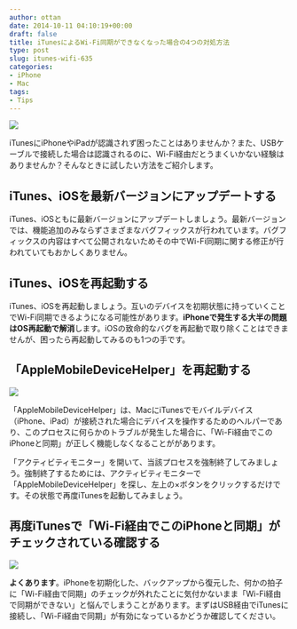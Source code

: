 ```yaml
---
author: ottan
date: 2014-10-11 04:10:19+00:00
draft: false
title: iTunesによるWi-Fi同期ができなくなった場合の4つの対処方法
type: post
slug: itunes-wifi-635
categories:
- iPhone
- Mac
tags:
- Tips
---
```


![](/uploads/2014/10/141011-5438aea5849c8.jpg)






iTunesにiPhoneやiPadが認識されず困ったことはありませんか？また、USBケーブルで接続した場合は認識されるのに、Wi-Fi経由だとうまくいかない経験はありませんか？そんなときに試したい方法をご紹介します。





## iTunes、iOSを最新バージョンにアップデートする





iTunes、iOSともに最新バージョンにアップデートしましょう。最新バージョンでは、機能追加のみならずさまざまなバグフィックスが行われています。バグフィックスの内容はすべて公開されないためその中でWi-Fi同期に関する修正が行われていてもおかしくありません。





## iTunes、iOSを再起動する





iTunes、iOSを再起動しましょう。互いのデバイスを初期状態に持っていくことでWi-Fi同期できるようになる可能性があります。**iPhoneで発生する大半の問題はOS再起動で解消**します。iOSの致命的なバグを再起動で取り除くことはできませんが、困ったら再起動してみるのも1つの手です。





## 「AppleMobileDeviceHelper」を再起動する





![](/uploads/2014/10/141011-5438aea0a3997.png)






「AppleMobileDeviceHelper」は、MacにiTunesでモバイルデバイス（iPhone、iPad）が接続された場合にデバイスを操作するためのヘルパーであり、このプロセスに何らかのトラブルが発生した場合に、「Wi-Fi経由でこのiPhoneと同期」が正しく機能しなくなることががあります。





「アクティビティモニター」を開いて、当該プロセスを強制終了してみましょう。強制終了するためには、アクティビティモニターで「AppleMobileDeviceHelper」を探し、左上の×ボタンをクリックするだけです。その状態で再度iTunesを起動してみましょう。





## 再度iTunesで「Wi-Fi経由でこのiPhoneと同期」がチェックされている確認する





![](/uploads/2014/10/141011-5438aea37c8ba.png)






**よくあります**。iPhoneを初期化した、バックアップから復元した、何かの拍子に「Wi-Fi経由で同期」のチェックが外れたことに気付かないまま「Wi-Fi経由で同期ができない」と悩んでしまうことがあります。まずはUSB経由でiTunesに接続し、「Wi-Fi経由で同期」が有効になっているかどうか確認してください。
